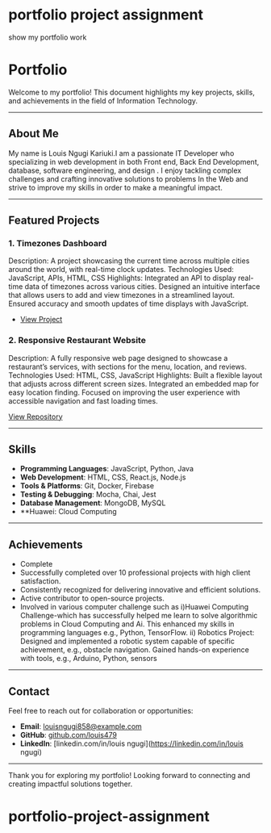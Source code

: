 # portfolio project assignment

 show my portfolio work

# Portfolio

Welcome to my portfolio! This document highlights my key projects, skills, and achievements in the field of Information Technology.

---

## About Me

My name is Louis Ngugi Kariuki.I am a passionate  IT Developer who specializing in web development in both Front end, Back End Development, database, software engineering, and design . I enjoy tackling complex challenges and crafting innovative solutions to problems In the Web and strive to improve my skills in order to make a meaningful impact.

---

## Featured Projects

### 1. Timezones Dashboard

Description: A project showcasing the current time across multiple cities around the world, with real-time clock updates.
Technologies Used: JavaScript, APIs, HTML, CSS
Highlights:
Integrated an API to display real-time data of timezones across various cities.
Designed an intuitive interface that allows users to add and view timezones in a streamlined layout.
Ensured accuracy and smooth updates of time displays with JavaScript.

- [View Project](https://louis479.github.io/Timezones/)

### 2. Responsive Restaurant Website
Description: A fully responsive web page designed to showcase a restaurant’s services, with sections for the menu, location, and reviews.
Technologies Used: HTML, CSS, JavaScript
Highlights:
Built a flexible layout that adjusts across different screen sizes.
Integrated an embedded map for easy location finding.
Focused on improving the user experience with accessible navigation and fast loading times.

 [View Repository](https://louis479.github.io/Phase-1-Final-project/)

---

## Skills

- **Programming Languages**: JavaScript, Python, Java
- **Web Development**: HTML, CSS, React.js, Node.js
- **Tools & Platforms**: Git, Docker, Firebase
- **Testing & Debugging**: Mocha, Chai, Jest
- **Database Management**: MongoDB, MySQL
- **Huawei: Cloud Computing

---

## Achievements

- Complete
- Successfully completed over 10 professional projects with high client satisfaction.
- Consistently recognized for delivering innovative and efficient solutions.
- Active contributor to open-source projects.
- Involved in various computer challenge such as
   i)Huawei Computing Challenge-which has successfully helped me learn to solve algorithmic problems in Cloud Computing and Ai. This enhanced my skills in programming languages e.g., Python, TensorFlow.
   ii) Robotics Project:
    Designed and implemented a robotic system capable of specific achievement, e.g., obstacle navigation. Gained hands-on experience with tools, e.g., Arduino, Python, sensors

---

## Contact

Feel free to reach out for collaboration or opportunities:

- **Email**: <louisngugi858@example.com>
- **GitHub**: [github.com/louis479](https://github.com/louis479)
- **LinkedIn**: [linkedin.com/in/louis ngugi](<https://linkedin.com/in/louis> ngugi)

---

Thank you for exploring my portfolio! Looking forward to connecting and creating impactful solutions together.

# portfolio-project-assignment
